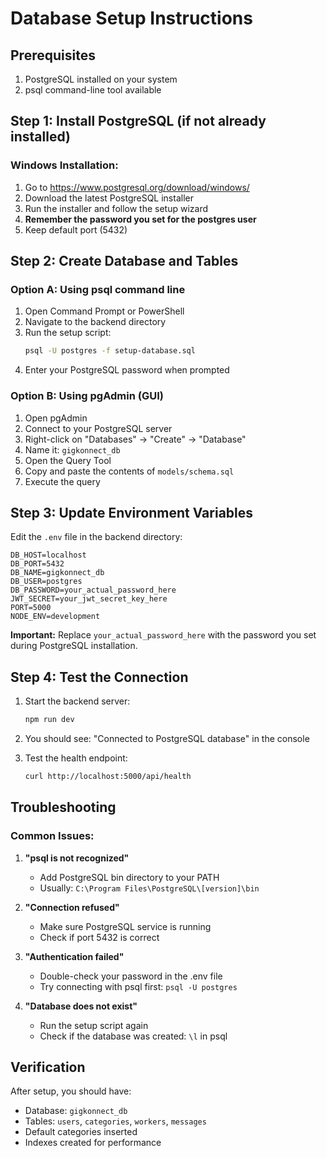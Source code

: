 # Database Setup Instructions

## Prerequisites
1. PostgreSQL installed on your system
2. psql command-line tool available

## Step 1: Install PostgreSQL (if not already installed)

### Windows Installation:
1. Go to https://www.postgresql.org/download/windows/
2. Download the latest PostgreSQL installer
3. Run the installer and follow the setup wizard
4. **Remember the password you set for the postgres user**
5. Keep default port (5432)

## Step 2: Create Database and Tables

### Option A: Using psql command line
1. Open Command Prompt or PowerShell
2. Navigate to the backend directory
3. Run the setup script:
   ```bash
   psql -U postgres -f setup-database.sql
   ```
4. Enter your PostgreSQL password when prompted

### Option B: Using pgAdmin (GUI)
1. Open pgAdmin
2. Connect to your PostgreSQL server
3. Right-click on "Databases" → "Create" → "Database"
4. Name it: `gigkonnect_db`
5. Open the Query Tool
6. Copy and paste the contents of `models/schema.sql`
7. Execute the query

## Step 3: Update Environment Variables

Edit the `.env` file in the backend directory:

```env
DB_HOST=localhost
DB_PORT=5432
DB_NAME=gigkonnect_db
DB_USER=postgres
DB_PASSWORD=your_actual_password_here
JWT_SECRET=your_jwt_secret_key_here
PORT=5000
NODE_ENV=development
```

**Important:** Replace `your_actual_password_here` with the password you set during PostgreSQL installation.

## Step 4: Test the Connection

1. Start the backend server:
   ```bash
   npm run dev
   ```

2. You should see: "Connected to PostgreSQL database" in the console

3. Test the health endpoint:
   ```bash
   curl http://localhost:5000/api/health
   ```

## Troubleshooting

### Common Issues:

1. **"psql is not recognized"**
   - Add PostgreSQL bin directory to your PATH
   - Usually: `C:\Program Files\PostgreSQL\[version]\bin`

2. **"Connection refused"**
   - Make sure PostgreSQL service is running
   - Check if port 5432 is correct

3. **"Authentication failed"**
   - Double-check your password in the .env file
   - Try connecting with psql first: `psql -U postgres`

4. **"Database does not exist"**
   - Run the setup script again
   - Check if the database was created: `\l` in psql

## Verification

After setup, you should have:
- Database: `gigkonnect_db`
- Tables: `users`, `categories`, `workers`, `messages`
- Default categories inserted
- Indexes created for performance 